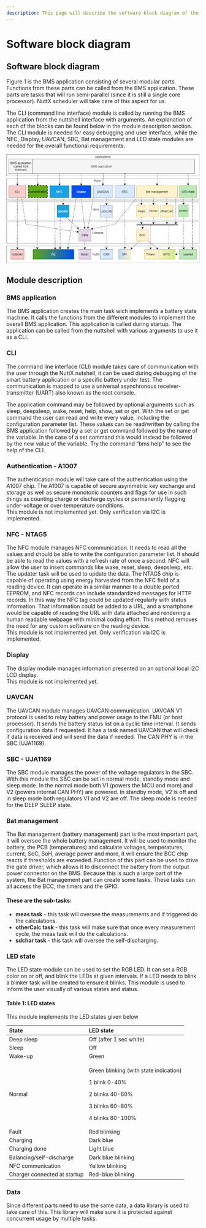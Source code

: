 ```yaml
---
description: This page will describe the software block diagram of the nuttx example
---
```


# Software block diagram

## Software block diagram

Figure 1 is the BMS application consisting of several modular parts. Functions from these parts can be called from the BMS application. These parts are tasks that will run semi-parallel \(since it is still a single core processor\). NuttX scheduler will take care of this aspect for us. 

The CLI \(command line interface\) module is called by running the BMS application from the nuttshell interface with arguments. An explanation of each of the blocks can be found below in the module description section. The CLI module is needed for easy debugging and user interface, while the NFC, Display, UAVCAN, SBC, Bat management and LED state modules are needed for the overall functional requirements.

![Figure 1: Software block diagram](../.gitbook/assets/bms-firmware-application-architecture.png)

## Module description

### **BMS application**

The BMS application creates the main task wich implements a battery state machine. It calls the functions from the different modules to implement the overall BMS application. This application is called during startup. The application can be called from the nuttshell with various arguments to use it as a CLI.

### **CLI**

The command line interface \(CLI\) module takes care of communication with the user through the NuttX nutshell, it can be used during debugging of the smart battery application or a specific battery under test. The communication is mapped to use a universal asynchronous receiver-transmitter \(UART\) also known as the root console. 

The application command may be followed by optional arguments such as sleep, deepsleep, wake, reset, help, show, set or get. With the set or get command the user can read and write every value, including the configuration parameter list. These values can be read/written by calling the BMS application followed by a set or get command followed by the name of the variable. In the case of a set command this would instead be followed by the new value of the variable. Try the command “bms help” to see the help of the CLI.

### **Authentication - A1007**

The authentication module will take care of the authentication using the A1007 chip. The A1007 is capable of secure asymmetric key exchange and storage as well as secure monotonic counters and flags for use in such things as counting charge or discharge cycles or permanently flagging under-voltage or over-temperature conditions.  
This module is not implemented yet. Only verification via I2C is implemented.

### **NFC - NTAG5**

The NFC module manages NFC communication. It needs to read all the values and should be able to write the configuration parameter list. It should be able to read the values with a refresh rate of once a second. NFC will allow the user to insert commands like wake, reset, sleep, deepsleep, etc. The updater task will be used to update the data. The NTAG5 chip is capable of operating using energy harvested from the NFC field of a reading device. It can operate in a similar manner to a double ported EEPROM, and NFC records can include standardized messages for HTTP records. In this way the NFC tag could be updated regularly with status information. That information could be added to a URL, and a smartphone would be capable of reading the URL with data attached and rendering a human readable webpage with minimal coding effort. This method removes the need for any custom software on the reading device.  
This module is not implemented yet. Only verification via I2C is implemented.

### **Display**

The display module manages information presented on an optional local I2C LCD display.   
This module is not implemented yet.

### **UAVCAN**

The UAVCAN module manages UAVCAN communication. UAVCAN V1 protocol is used to relay battery and power usage to the FMU \(or host processor\). It sends the battery status list on a cyclic time interval. It sends configuration data if requested.  It has a task named UAVCAN that will check if data is received and will send the data if needed. The CAN PHY is in the SBC \(UJA1169\).

### SBC - UJA1169

The SBC module manages the power of the voltage regulators in the SBC. With this module the SBC can be set in normal mode, standby mode and sleep mode. In the normal mode both V1 \(powers the MCU and more\) and V2 \(powers internal CAN PHY\) are powered. In standby mode, V2 is off and in sleep mode both regulators V1 and V2 are off. The sleep mode is needed for the DEEP SLEEP state.

### **Bat management**

The Bat management \(battery management\) part is the most important part, it will oversee the whole battery management. It will be used to monitor the battery, the PCB \(temperatures\) and calculate voltages, temperatures, current, SoC, SoH, average power and more, it will ensure the BCC chip reacts if thresholds are exceeded. Function of this part can be used to drive the gate driver, which allows it to disconnect the battery from the output power connector on the BMS. Because this is such a large part of the system, the Bat management part can create some tasks. These tasks can all access the BCC, the timers and the GPIO. 

#### These are the sub-tasks:

* **meas task** -  this task will oversee the measurements and if triggered do the calculations. 
* **otherCalc task** - this task will make sure that once every measurement cycle, the meas task will do the calculations.
* **sdchar task** - this task will oversee the self-discharging.

### **LED state**

The LED state module can be used to set the RGB LED. It can set a RGB color on or off, and blink the LEDs at given intervals. If a LED needs to blink a blinker task will be created to ensure it blinks. This module is used to inform the user visually of various states and status.

#### Table 1: LED states

This module implements the LED states given below

<table>
  <thead>
    <tr>
      <th style="text-align:left">State</th>
      <th style="text-align:left">LED state</th>
    </tr>
  </thead>
  <tbody>
    <tr>
      <td style="text-align:left">Deep sleep</td>
      <td style="text-align:left">Off (after 1 sec white)</td>
    </tr>
    <tr>
      <td style="text-align:left">Sleep</td>
      <td style="text-align:left">Off</td>
    </tr>
    <tr>
      <td style="text-align:left">Wake-up</td>
      <td style="text-align:left">Green</td>
    </tr>
    <tr>
      <td style="text-align:left">Normal</td>
      <td style="text-align:left">
        <p>Green blinking (with state indication)</p>
        <p>1 blink 0-40%</p>
        <p>2 blinks 40-60%</p>
        <p>3 blinks 60-80%</p>
        <p>4 blinks 80-100%</p>
      </td>
    </tr>
    <tr>
      <td style="text-align:left">Fault</td>
      <td style="text-align:left">Red blinking</td>
    </tr>
    <tr>
      <td style="text-align:left">Charging</td>
      <td style="text-align:left">Dark blue</td>
    </tr>
    <tr>
      <td style="text-align:left">Charging done</td>
      <td style="text-align:left">Light blue</td>
    </tr>
    <tr>
      <td style="text-align:left">Balancing/self-discharge</td>
      <td style="text-align:left">Dark blue blinking</td>
    </tr>
    <tr>
      <td style="text-align:left">NFC communication</td>
      <td style="text-align:left">Yellow blinking</td>
    </tr>
    <tr>
      <td style="text-align:left">Charger connected at startup</td>
      <td style="text-align:left">Red-blue blinking</td>
    </tr>
  </tbody>
</table>

### **Data**

Since different parts need to use the same data, a data library is used to take care of this. This library will make sure it is protected against concurrent usage by multiple tasks.

